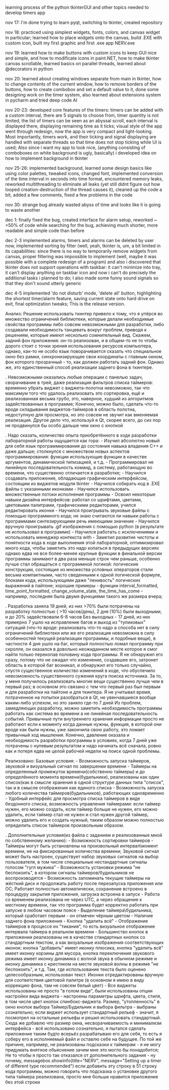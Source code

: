 learning process of the python tkinterGUI and other topics needed to develop timers app

nov 17:    I'm done trying to learn pyqt, switching to tkinter, created repository

nov 18:    practiced using simplest widgets, fonts, colors, and canvas widget in particular; learned how to place widgets onto the canvas, build .EXE with custom icon, built my
           first graphic and first .exe app NERV.exe
        
nov 19:    learned how to make buttons with custom icons to keep GUI nice and simple, and how to modificate icons in paint.NET, how to make tkinter canvas scrollable, learned 
           basics on parallel threads, learned about @decorators in python

nov 20:    learned about creating windows separate from main in tkinter, how to change contents of the current window, how to remove borders of the buttons, how to create
           combobox and set a default value to it, done some designing work on the timer system, also learned about extensions system in pycharm and tried deep code AI

nov 20-23: developed core features of the timers: timers can be added with a custom interval, there are 5 signals to choose from, timer quantity is not limited,  the list of                timers can be seen as an abyssal scroll, each interval is displayed there, displaying remaining time as it ticks; visual style of the app went through redesign, now              the app is very compact and light-looking. Most importantly, timers work, and their ticking and signal displaying are handled with separate threads so that time does            not stop ticking while UI is used; Also since i want my app to look nice, (anything consisting of comboboxes on white background is ugly, basically) i developed idea            on how to implement background in tkinter

nov 25-26: implemented background, learned some design basics like using color palettes, tweaked icons, changed font, implemented conversion of the time interval in seconds into            time format, encountered memory leaks, reworked multithreading to eliminate all leaks (yet still didnt figure out how looped creation-destruction of the thread causes            it), cleaned up the code a bit, added a few comments, fixed a few problems in the code

nov 30:    strange bug already wasted abyss of time and looks like it is going to waste another

dec 1:     finally fixed the bug, created interface for alarm setup, reworked  ~ >50% of code while searching for the bug, achieving much shorter, more readable and simple code            than before

dec 2-3    implemented alarms, timers and alarms can be deleted by user now, implemented sorting by filter (well, yeah, tkinter is, um, a bit limited in its capabilities: since            there is no way to temporarily remove widgets from canvas, proper filtering was impossible to implement (well, maybe it was possible with a complete redesign of a                program) and also i discovered that tkinter does not support operations with taskbar: it can't minimize into tray, it can't display anything on taskbar icon and now i            can't do precisely the additional tasks i planned to do; I also made some funny sound signals so that they don't sound utterly generic

dec 4-5    implemented 'do not disturb' mode, 'delete all' button, highlighting the shortest timer/alarm feature, saving current state onto hard drive on exit, final                        optimization tweaks; This is the release version.

Анализ:    Решение использовать ткинтер привело к тому, что я упёрся во множество ограничений библиотеки, которые делали необходимые свойства программы либо совсем невозможными            для разработки, либо создавали необходимость танцевать вокруг проблем, приводя к решениям, которые имеют несколько сомнительный вид. Скажем, задний фон приложения:              он-то реализован, и в общем-то не то чтобы дорого стоит с точки зрения использования ресурсов компьютера, однако, как-то не особо язык поворачивается сказать что                специальное окно без рамки, синхронизирующее свои координаты с главным окном, фон которого прозрачный - то, как должен работать задний фон. Однако же, это                        единственный способ реализации заднего фона в ткинтере.
           
.          Невозможными оказались любые операции с панелью задач, сворачивание в трей, даже реализация фильтров списка таймеров: временно убрать виджет с виджета-полотна                    невозможно, так что максимум того что удалось реализовать это сортировка, ещё и реализованная весьма грубо, это, наверное, худший из алгоритмов задействованных в                программе; Конечно, можно было, сделать что-то вроде складывания виджетов-таймеров в область полотна, недоступную для просмотра, но это совсем не звучит как                      вменяемая реализация. Другое дело что, используй я Qt, скорее всего, до сих пор не продвинулся бы особо дальше чем окно с кнопкой

.          Надо сказать, количество опыта приобретённого в ходе разработки лабораторной работы ощущается как гора:
           - Изучил абсолютно новый для себя язык программирования до состояния навыка владения С++ и даже дальше; столкнулся с множеством новых аспектов программирования:                    функции использующие функции в качестве аргументов, динамической типизацией, и т.д. 
           - Программировал не линейную последовательность команд, а систему, работающую во времени, что существенно отличается в разработке;
           - Научился создавать приложения, обладающие графическим интерфейсом, состоящим из виджетов модуля tkinter
           - Научился собирать код в .EXE файлы с указанными иконками
           - Научился использовать множественные потоки исполнения программы
           - Освоил некоторые навыки дизайна интерфейсов: работал со шрифтами, цветами, цветовыми палитрами, графическими редакторами, учился редактировать иконки
           - Научился проигрывать звуковые файлы с помощью программного кода; не знаю считаются ли навыки работы с программами синтезирующими речь имеющими значение
           - Научился вручную проигрывать .gif изображения с помощью python (в результате не использовал в программе) 
           - Научился работать с исключениями и использовать менеджер контекста with
           - Заметил развитие чистоты и понятности кода в ходе выполнения этой лабораторной, оптимизировал много кода, чтобы заметить это надо копаться в предыдущих версиях                  однако едва не все более-менее крупные функции в финальной версии программы занимают в два раза меньше строк чем раньше, особенно лучше стал обращаться с 
             программной логикой: логические конструкции, состоящие из множества условных операторов стали весьма компактными, часто сведенными к одной логической формуле, 
             блоками кода, использующими даже "ленивость" логических выражений в пайтоне; хорошие примеры - функции interval_formatted, time_point_formatted,                                  change_volume_state, the_time_has_come - например, последняя была двумя функциями такого же размера вчера;
             
.            Разработка заняла 19 дней, из них >70% были потрачены на разработку полностью ( >10 часов/день), 2 дня (10%) были выходными, и до 20% задействовали 6-8 часов 
             Без выходных - 17 дней, из них примерно 7 ушло на исправление багов и выход из "тупиковых" ситуаций (что-то вроде: реализовать что-то надо а способа нет в                        силу ограничений библиотеки или же его реализация невозможна в силу особенностей текущей реализации программы, и подобные вещи), в частности 4 дня ушло на баг,                  который полностью ломал программу при скролле, он оказался в довольно неожиданном месте которое я смог найти только перекопав половину кода программы. Я не                      обнаружил его сразу, потому что не ожидал что изменение, создавшее его, затронет область в которой баг возникал, и обнаружил его только случайно, спустя                          существенное количество изменений в коде, что обуспечило невозможность существенного сужения круга поиска источника. За то, у меня получилось реализовать многие                  вещи существенно лучше чем в первый раз; в основном это связано с тем что первый раз был первым и для разработки на пайтоне и для ткинтера.
             Я не учитывал время, потраченное на попытки разобраться в Qt, не увенчавшиеся вообще каким-либо успехом, но это заняло где-то 7 дней
             Из проблем, замедляющих разработку, можно заметить необходимость программы работать как система во времени а не линейная последовательность событий. Привычные пути              внутреннего хранения информации просто не работают если к моменту когда данные нужны, функция, в которой они вроде как были нужны, уже закончила свою работу, это                ломает привычный ход мышления. Конечно, давление оказала и необходимость разработки программы в условиях, когда 7 дней уже потрачены с нулевым результатом и надо                начинать всё сначала, ровно как и потеря едва не целой рабочей недели на поиск одной проблемы.
             
Реализовано:   Базовые условия:
             - Возможность запуска таймеров, звуковой и визуальный сигнал по завершении времени
             - Таймеры на определенный промежуток времени(собственно таймеры) и до определённого момента времени(будильники), реализованы как один список(как в смысле хранения в                одной структуре данных типа "список", так и в смысле отображения как единого списка
             - Возможность запуска любого количества таймеров(будильников), работающих одновременно
             - Удобный интерфейс для просмотра списка таймеров в виде бездонного списка, возможность управления таймерами: если таймер нужен, его можно создать, если таймер                    больше не нужен, его можно удалить, если таймер стал не нужен и стал нужен другой таймер, можно удалить его и создать нужный, таким образом можно полностью                      определить список таймеров произвольным образом. 
               
.              Дополнительные условия(из файла с заданием и реализованные мной по собственному желанию):
             - Возможность сортировки таймеров
             - Таймеры могут быть установлены на произвольный интервал\момент времени, не на фиксированные количества времени; Звуковой сигнал может быть настроен, существует                  набор звуковых сигналов на выбор пользователя, в том числе специальные нестандартные сигналы голосом "гугл мужика"
             - Возможность установки режима "не беспокоить", в котором сигналы таймеров/будильников не воспроизводятся
             - Возможность запоминать текущие таймеры на жёсткий диск и продолжать работу после перезапуска приложения или ОС; Работает полностью автоматически, сохранение                      встроено в процедуру закрытия приложения, загрузка встроена в запуск
             - Работа со временем реализована не через UTC, а через обращение к местному времени, так что программа будет корректно работать при запуске в любом часовом поясе
             - Выделение таймера\будильника, который сработает первым - он отмечен чёрным цветом
             - Наличие заднего фона приложения
             - Кнопка "удалить всё"
             - Отображение таймеров в процессе их "тикания", то есть визуальное отображение интервала таймера в реальном времени
             - Большинство кнопок в приложении реализованы не в качестве стандартных кнопок со стандартным текстом, а как визуальные изображения соответствующих иконок: кнопка                  "добавить" имеет иконку плюсика, кнопка "удалить всё" имеет иконку корзины для мусора, кнопка переключения звукового режима имеет иконку динамика с волной звука в                обычном режиме и иконку динамика с крестиком на месте звуковой волны в режиме "не беспокоить", и т.д. Там, где использование текста было оценено целесообразным,                  использован текст. Иконки отредактированы вручную для соответствия цветовой палитре (в основном я имею в виду коррекцию фона, там не совсем белый цвет) 
             - Все виджеты использованы не просто "в голом виде", были использованы опции настройки вида виджета - настроены параметры шрифта, цвета, стиля, в том числе цвет                    кнопок спинбокс-виджета. Размер, "утопленность" в окно кнопок выбора Таймер/Будильник и выбора фильтра - выбраны сознательно; если виджет использует стандартный                  рельеф - значит, я посмотрел на остальные рельефы и решил использовать стандартный. Сюда же добавлю что размер окна, несворачиваемость и минимализм интерфейса -                  всё использовано сознательно, я пытался сделать приложение таким будто всерьёз разрабатываю его для себя, то есть я соберу его в исполняемый файл и оставлю себе                  на будущее. По той же причине, например, не реализованы подсказки к таймерам - я не могу придумать внятное обьяснение зачем мне это могло бы понадобится; Не то                  чтобы я просто так отказался от дополнительного задания - ну почему, 
               messagebox.showinfo(title="NERV", message="Setting up a timer of different type recommended")
               если добавить эту строку в 51 строку кода программы, можно говорить что подсказка о установке другого типа таймера реализована, просто мне больше нравится                        приложение без этой строки
             
